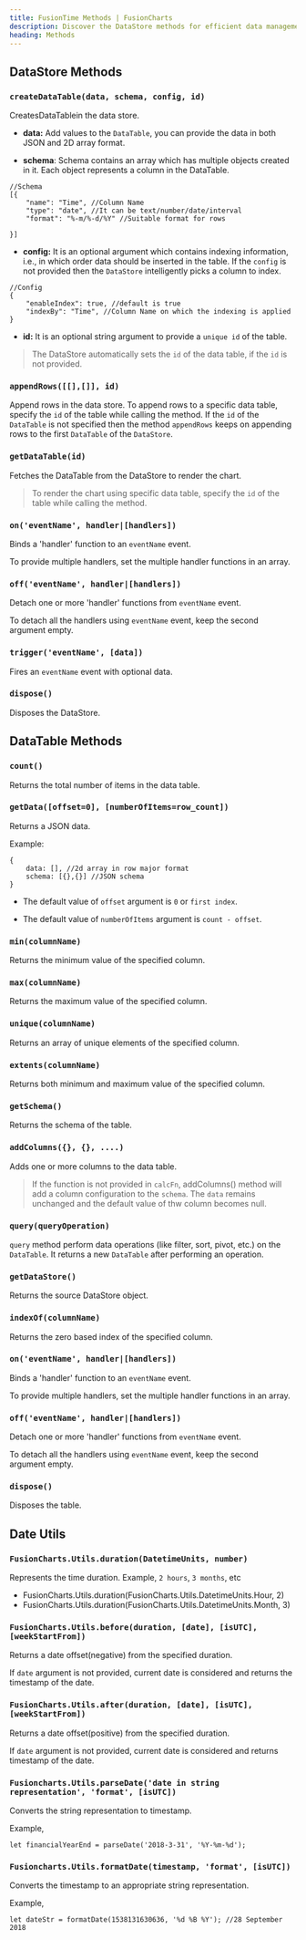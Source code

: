 ```yaml
---
title: FusionTime Methods | FusionCharts
description: Discover the DataStore methods for efficient data management and manipulation. Unlock the potential of DataStore by reading our comprehensive article now.
heading: Methods
---
```


## DataStore Methods

### `createDataTable(data, schema, config, id)`

CreatesDataTablein the data store.

* **data:** Add values to the `DataTable`, you can provide the data in both JSON and 2D array format.

* **schema**: Schema contains an array which has multiple objects created in it. Each object represents a column in the DataTable.

```
//Schema
[{
    "name": "Time", //Column Name
    "type": "date", //It can be text/number/date/interval
    "format": "%-m/%-d/%Y" //Suitable format for rows
     
}]
```

* **config:** It is an optional argument which contains indexing information, i.e., in which order data should be inserted in the table. If the `config` is not provided then the `DataStore` intelligently picks a column to index.

```
//Config
{
	"enableIndex": true, //default is true
	"indexBy": "Time", //Column Name on which the indexing is applied 
}
```

* **id:** It is an optional string argument to provide a `unique id` of the table.

> The DataStore automatically sets the `id` of the data table, if the `id` is not provided.

### `appendRows([[],[]], id)`

Append rows in the data store. To append rows to a specific data table, specify the `id` of the table while calling the method. If the `id` of the `DataTable` is not specified then the  method `appendRows` keeps on appending rows to the first `DataTable` of the `DataStore`.  

### `getDataTable(id)`

Fetches the DataTable from the DataStore to render the chart.

> To render the chart using specific data table, specify the `id` of the table while calling the method. 

### `on('eventName', handler|[handlers])`

Binds a 'handler' function to an `eventName` event.

To provide multiple handlers, set the multiple handler functions in an array.

### `off('eventName', handler|[handlers])`

Detach one or more 'handler' functions from `eventName` event.

To detach all the handlers using `eventName` event, keep the second argument empty.

### `trigger('eventName', [data])`

Fires an `eventName` event with optional data.

### `dispose()`

Disposes the DataStore.

## DataTable Methods

### `count()`

Returns the total number of items in the data table.

### `getData([offset=0], [numberOfItems=row_count])`

Returns a JSON data.

Example:

```
{
	data: [], //2d array in row major format
	schema: [{},{}] //JSON schema
}
```

* The default value of `offset` argument is `0` or `first index`.

* The default value of `numberOfItems` argument is `count - offset`.

### `min(columnName)`

Returns the minimum value of the specified column.

### `max(columnName)`

Returns the maximum value of the specified column.

### `unique(columnName)`

Returns an array of unique elements of the specified column.

### `extents(columnName)`

Returns both minimum and maximum value of the specified  column.

### `getSchema()`

Returns the schema of the table.

### `addColumns({}, {}, ....)`

Adds one or more columns to the data table.

> If the function is not provided in `calcFn`, addColumns() method will add a column configuration to the `schema`. The `data` remains unchanged and the default value of thw column becomes null.

### `query(queryOperation)`

`query` method perform data operations (like filter, sort, pivot, etc.) on the `DataTable`. It returns a new `DataTable` after performing an operation.

### `getDataStore()`

Returns the source DataStore object.

### `indexOf(columnName)`

Returns the zero based index of the specified column.

### `on('eventName', handler|[handlers])`

Binds a 'handler' function to an `eventName` event.

To provide multiple handlers, set the multiple handler functions in an array.

### `off('eventName', handler|[handlers])`

Detach one or more 'handler' functions from `eventName` event.

To detach all the handlers using `eventName` event, keep the second argument empty.

### `dispose()`

Disposes the table.

## Date Utils

### `FusionCharts.Utils.duration(DatetimeUnits, number)`

Represents the time duration. Example, `2 hours`,  `3 months`, etc

* FusionCharts.Utils.duration(FusionCharts.Utils.DatetimeUnits.Hour, 2)
* FusionCharts.Utils.duration(FusionCharts.Utils.DatetimeUnits.Month, 3)

### `FusionCharts.Utils.before(duration, [date], [isUTC], [weekStartFrom])`

Returns a date offset(negative) from the specified duration.

If `date` argument is not provided, current date is considered and returns the timestamp of the date.

### `FusionCharts.Utils.after(duration, [date], [isUTC], [weekStartFrom])`

Returns a date offset(positive) from the specified duration.

If `date` argument is not provided, current date is considered and returns timestamp of the date.

### `Fusioncharts.Utils.parseDate('date in string representation', 'format', [isUTC])`

Converts the string representation to timestamp.

Example, 

```
let financialYearEnd = parseDate('2018-3-31', '%Y-%m-%d');
```

### `Fusioncharts.Utils.formatDate(timestamp, 'format', [isUTC])`

Converts the timestamp to an appropriate string representation.

Example, 

```
let dateStr = formatDate(1538131630636, '%d %B %Y'); //28 September 2018
```
